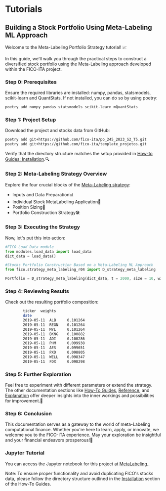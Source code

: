 # Tutorials

## Building a Stock Portfolio Using Meta-Labeling ML Approach

Welcome to the Meta-Labeling Portfolio Strategy tutorial! 📈

In this guide, we'll walk you through the practical steps to construct a diversified 
stock portfolio using the Meta-Labeling approach developed within the FICO-ITA project.

### Step 0: Prerequisites
Ensure the required libraries are installed: numpy, pandas, statsmodels, scikit-learn and 
QuantStats.  If not installed, you can do so by using poetry:

```bash
poetry add numpy pandas statsmodels scikit-learn mQuantStats
```


### Step 1: Project Setup
Download the project and stocks data from GitHub:

```bash
poetry add git+https://github.com/fico-ita/po_245_2023_S2_T5.git
poetry add git+https://github.com/fico-ita/template_projetos.git
```

Verify that the directory structure matches the setup provided in [How-to Guides: Installation](how-to-guides.md).🔍

### Step 2: Meta-Labeling Strategy Overview
Explore the four crucial blocks of the [Meta-Labeling strategy](reference.md):

 - Inputs and Data Preparation📊
 - Individual Stock MetaLabeling Application📑
 - Position Sizing📏
 - Portfolio Construction Strategy🛠️

### Step 3: Executing the Strategy
Now, let's put this into action:

```python
#FICO Load Data module
from modules.load_data import load_data
dict_data = load_data()

#Stocks Portfolio Construction Based on a Meta-Labeling ML Approach
from fico.strategy_meta_labeling_r04 import D_strategy_meta_labeling

Portfolio = D_strategy_meta_labeling(dict_data, t = 2000, size = 10, window_size= 500)
```

### Step 4: Reviewing Results
Check out the resulting portfolio composition:

```bash
        ticker  weights        
        date                        
        2019-05-11  ALB     0.101264
        2019-05-11  REGN    0.101264
        2019-05-11  MYL     0.101264
        2019-05-11  BKNG    0.100882
        2019-05-11  ADI     0.100286
        2019-05-11  PHM     0.099938
        2019-05-11  AES     0.099651
        2019-05-11  PXD     0.098805
        2019-05-11  WELL    0.098347
        2019-05-11  FDX     0.098298
```
### Step 5: Further Exploration

Feel free to experiment with different parameters or extend the strategy. The other documentation 
sections like [How-To Guides](how-to-guides.md), [Reference](reference.md), and 
[Explanation](explanation.md) offer deeper insights into the inner workings and possibilities for improvement.🚀


### Step 6: Conclusion

This documentation serves as a gateway to the world of meta-Labeling computational finance. Whether you're 
here to learn, apply, or innovate, we welcome you to the FICO-ITA experience. May your 
exploration be insightful and your financial endeavors prosperous!🌟


### Jupyter Tutorial

You can access the Jupyter notebook for this project at
[MetaLabeling.](tutorials/MetaLabeling_Project.ipynb).

Note: To ensure proper functionality and avoid duplicating FICO's stocks data, please follow 
the directory structure outlined in the  [Installation](how-to-guides.md#installation) 
 section of the How-To Guides.


